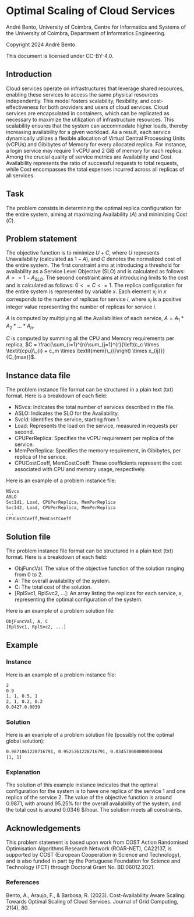 <!--
SPDX-FileCopyrightText: 2024 André Bento <apbento@dei.uc.pt>
SPDX-License-Identifier: CC-BY-4.0
-->

# Optimal Scaling of Cloud Services

André Bento, University of Coimbra, Centre for Informatics and Systems of the University of Coimbra, Department of Informatics Engineering.

Copyright 2024 André Bento.

This document is licensed under CC-BY-4.0.

## Introduction

Cloud services operate on infrastructures that leverage shared resources, enabling these services to access the same physical resources independently. This model fosters scalability, flexibility, and cost-effectiveness for both providers and users of cloud services. Cloud services are encapsulated in containers, which can be replicated as necessary to maximize the utilization of infrastructure resources. This scalability ensures that the system can accommodate higher loads, thereby increasing availability for a given workload. As a result, each service dynamically utilizes a flexible allocation of Virtual Central Processing Units (vCPUs) and Gibibytes of Memory for every allocated replica. For instance, a login service may require 1 vCPU and 2 GiB of memory for each replica.
Among the crucial quality of service metrics are Availability and Cost. Availability represents the ratio of successful requests to total requests, while Cost encompasses the total expenses incurred across all replicas of all services.

## Task

The problem consists in determining the optimal replica configuration for the entire system, aiming at maximizing Availability ($A$) and minimizing Cost ($C$).

## Problem statement

The objective function is to minimize $U + C$, where $U$ represents Unavailability (calculated as $1 - A$), and $C$ denotes the normalized cost of the entire system.
The first constraint aims at introducing a threshold for availability as a Service Level Objective (SLO) and is calculated as follows: $A >= 1 - A_{SLO}$.
The second constraint aims at introducing limits to the cost and is calculated as follows: $0 <= C <= 1$.
The replica configuration for the entire system is represented by variable $x$. Each element $x_i$ in $x$ corresponds to the number of replicas for service $i$, where $x_i$ is a positive integer value representing the number of replicas for service $i$.

$A$ is computed by multiplying all the Availabilities of each service, $A = A_1 * A_2 * ... * A_n$.

$C$ is computed by summing all the CPU and Memory requirements per replica, $C = \frac{\sum_{i=1}^{n}\sum_{j=1}^{r}{\left(c_c \times \textit{cpu}\_{i} + c_m \times \textit{mem}\_{i}\right) \times x_{ij}}}{C_{max}}$.

## Instance data file

The problem instance file format can be structured in a plain text (txt) format.
Here is a breakdown of each field:

- NSvcs: Indicates the total number of services described in the file.
- ASLO: Indicates the SLO for the Availability.
- SvcId: Identifies the service, starting from 1.
- Load: Represents the load on the service, measured in requests per second.
- CPUPerReplica: Specifies the vCPU requirement per replica of the service.
- MemPerReplica: Specifies the memory requirement, in Gibibytes, per replica of the service.
- CPUCostCoeff, MemCostCoeff: These coefficients represent the cost associated with CPU and memory usage, respectively.

Here is an example of a problem instance file:

```txt
NSvcs
ASLO
SvcId1, Load, CPUPerReplica, MemPerReplica
SvcId2, Load, CPUPerReplica, MemPerReplica
...
CPUCostCoeff,MemCostCoeff
```

## Solution file

The problem instance file format can be structured in a plain text (txt) format.
Here is a breakdown of each field:

- ObjFuncVal: The value of the objective function of the solution ranging from 0 to 2.
- A: The overall availability of the system.
- C: The total cost of the solution.
- [RplSvc1, RplSvc2, ...]: An array listing the replicas for each service, $x$, representing the optimal configuration of the system.

Here is an example of a problem solution file:

```txt
ObjFuncVal, A, C
[RplSvc1, RplSvc2, ...]
```

## Example

### Instance

Here is an example of a problem instance file:

```txt
2
0.9
1, 1, 0.5, 1
2, 1, 0.2, 0.2
0.0427,0.0039
```

### Solution

Here is an example of a problem solution file (possibly not the optimal global solution):

```txt
0.9871061228716791, 0.9525361228716791, 0.034570000000000004
[1, 1]
```

### Explanation

The solution of this example instance indicates that the optimal configuration for the system is to have one replica of the service 1 and one replica of the service 2. The value of the objective function is around 0.9871, with around 95.25% for the overall availability of the system, and the total cost is around 0.0346 $/hour. The solution meets all constraints.

## Acknowledgements

This problem statement is based upon work from COST Action Randomised Optimisation Algorithms Research Network (ROAR-NET), CA22137, is supported by COST (European Cooperation in Science and Technology), and is also funded in part by the Portuguese Foundation for Science and Technology (FCT) through Doctoral Grant No. BD.06012.2021.

### References

Bento, A., Araujo, F., & Barbosa, R. (2023). Cost-Availability Aware Scaling: Towards Optimal Scaling of Cloud Services. Journal of Grid Computing, 21(4), 80.
